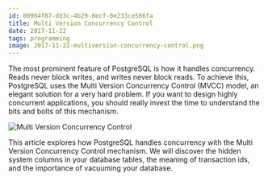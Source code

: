```yaml
---
id: 00964f87-dd3c-4b29-8ecf-0e233ce586fa
title: Multi Version Concurrency Control
date: 2017-11-22
tags: programming
image: 2017-11-22-multiversion-concurrency-control.png
---
```


The most prominent feature of PostgreSQL is how it handles concurrency. Reads
never block writes, and writes never block reads. To achieve this, PostgreSQL
uses the Multi Version Concurrency Control (MVCC) model, an elegant solution for
a very hard problem. If you want to design highly concurrent applications, you
should really invest the time to understand the bits and bolts of this
mechanism.

![Multi Version Concurrency Control](images/2017-11-22-multiversion-concurrency-control.png)

This article explores how PostgreSQL handles concurrency with the Multi Version
Concurrency Control mechanism. We will discover the hidden system columns in
your database tables, the meaning of transaction ids, and the importance of
vacuuming your database.

